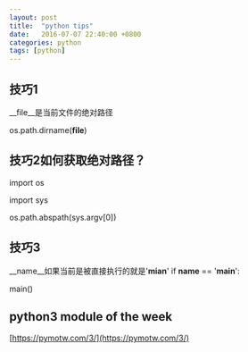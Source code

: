 ```yaml
---
layout: post
title:  "python tips"
date:   2016-07-07 22:40:00 +0800
categories: python
tags: [python]
---
```

## 技巧1
__file__是当前文件的绝对路径

os.path.dirname(__file__)

## 技巧2如何获取绝对路径？
import os

import sys

os.path.abspath(sys.argv[0])

## 技巧3
__name__如果当前是被直接执行的就是'__mian__'
if __name__ == '__main__':

main()

## python3 module of the week
[https://pymotw.com/3/](https://pymotw.com/3/)
